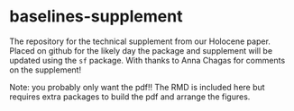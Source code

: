 # baselines-supplement
The repository for the technical supplement from our Holocene paper. Placed on github for the likely day the package and supplement will be updated using the `sf` package. With thanks to Anna Chagas for comments on the supplement!

Note: you probably only want the pdf!! The RMD is included here but requires extra packages to build the pdf and arrange the figures.
